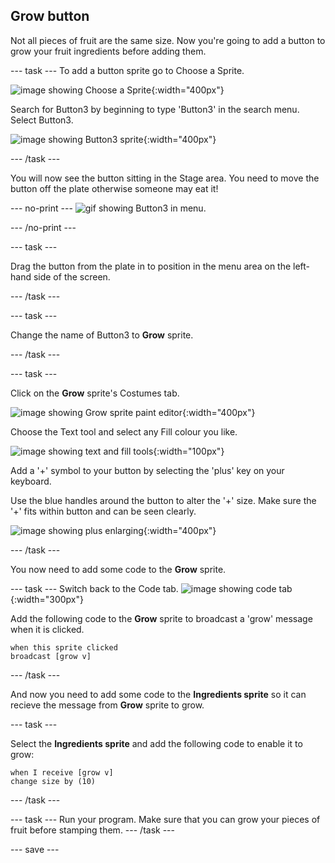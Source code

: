 ## Grow button
Not all pieces of fruit are the same size. Now you're going to add a button to grow your fruit ingredients before adding them. 

--- task ---
To add a button sprite go to Choose a Sprite.

![image showing Choose a Sprite](images/fruit-choose-sprite.png){:width="400px"}

Search for Button3 by beginning to type 'Button3' in the search menu. Select Button3.

![image showing Button3 sprite](images/fruit-button3-sprite.png){:width="400px"}

--- /task ---

You will now see the button sitting in the Stage area. You need to move the button off the plate otherwise someone may eat it!

--- no-print ---
![gif showing Button3 in menu](images/fruit-button3-menu.gif).

--- /no-print ---

--- task ---

Drag the button from the plate in to position in the menu area on the left-hand side of the screen.

--- /task ---

--- task ---

Change the name of Button3 to **Grow** sprite.

--- /task ---

--- task ---

Click on the **Grow** sprite's Costumes tab. 

![image showing Grow sprite paint editor](images/fruit-grow-paint.png){:width="400px"}

Choose the Text tool and select any Fill colour you like. 

![image showing text and fill tools](images/fruit-text-fill-tool.png){:width="100px"}

Add a '+' symbol to your button by selecting the 'plus' key on your keyboard.

Use the blue handles around the button to alter the '+' size. Make sure the '+' fits within button and can be seen clearly. 

![image showing plus enlarging](images/fruit-grow-plus.png){:width="400px"}

--- /task ---

You now need to add some code to the **Grow** sprite.

--- task ---
Switch back to the Code tab. 
![image showing code tab](images/fruit-code-tab.gif){:width="300px"}

Add the following code to the **Grow** sprite to broadcast a 'grow' message when it is clicked. 

```blocks3
when this sprite clicked
broadcast [grow v]
```
--- /task ---

And now you need to add some code to the **Ingredients sprite** so it can recieve the message from **Grow** sprite to grow.

--- task ---

Select the **Ingredients sprite** and add the following code to enable it to grow:

```blocks3
when I receive [grow v]
change size by (10)
```
--- /task ---

--- task ---
Run your program. Make sure that you can grow your pieces of fruit before stamping them. 
--- /task ---

--- save ---

